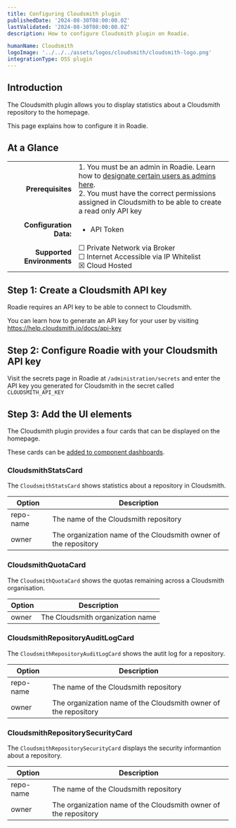 ```yaml
---
title: Configuring Cloudsmith plugin
publishedDate: '2024-08-30T08:00:00.0Z'
lastValidated: '2024-08-30T08:00:00.0Z'
description: How to configure Cloudsmith plugin on Roadie.

humanName: Cloudsmith
logoImage: '../../../assets/logos/cloudsmith/cloudsmith-logo.png'
integrationType: OSS plugin
---
```


## Introduction

The Cloudsmith plugin allows you to display statistics about a Cloudsmith repository to the homepage.

This page explains how to configure it in Roadie.

## At a Glance

| | |
|---: | --- |
| **Prerequisites** |1. You must be an admin in Roadie. Learn how to [designate certain users as admins here](/docs/getting-started/assigning-admins/). <br /> 2. You must have the correct permissions assigned in Cloudsmith to be able to create a read only API key |
| **Configuration Data:** | <ul><li>API Token</li></ul> |
| **Supported Environments** | ☐ Private Network via Broker <br /> ☐ Internet Accessible via IP Whitelist <br /> ☒ Cloud Hosted |

## Step 1: Create a Cloudsmith API key

Roadie requires an API key to be able to connect to Cloudsmith.

You can learn how to generate an API key for your user by visiting https://help.cloudsmith.io/docs/api-key

## Step 2: Configure Roadie with your Cloudsmith API key

Visit the secrets page in Roadie at `/administration/secrets` and enter the API key you generated for Cloudsmith in the secret called `CLOUDSMITH_API_KEY` 

## Step 3: Add the UI elements

The Cloudsmith plugin provides a four cards that can be displayed on the homepage.

These cards can be [added to component dashboards](/docs/details/updating-the-ui/#updating-dashboards).

### CloudsmithStatsCard

The `CloudsmithStatsCard` shows statistics about a repository in Cloudsmith.

| Option | Description |
|---------|--------------|
| repo-name | The name of the Cloudsmith repository |
| owner | The organization name of the Cloudsmith owner of the repository |

### CloudsmithQuotaCard

The `CloudsmithQuotaCard` shows the quotas remaining across a Cloudsmith organisation.

| Option | Description |
|---|---|
| owner | The Cloudsmith organization name |

### CloudsmithRepositoryAuditLogCard

The `CloudsmithRepositoryAuditLogCard` shows the autit log for a repository.

| Option | Description |
|---------|--------------|
| repo-name | The name of the Cloudsmith repository |
| owner | The organization name of the Cloudsmith owner of the repository |


### CloudsmithRepositorySecurityCard
The `CloudsmithRepositorySecurityCard` displays the security informantion about a repository.

| Option | Description |
|---------|--------------|
| repo-name | The name of the Cloudsmith repository |
| owner | The organization name of the Cloudsmith owner of the repository |

